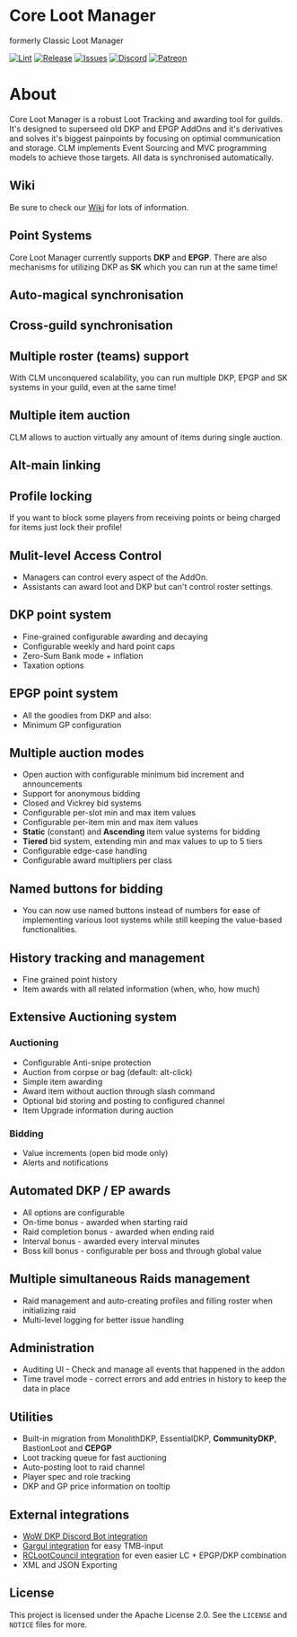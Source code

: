 # Core Loot Manager
formerly Classic Loot Manager

[![Lint](https://github.com/ClassicLootManager/ClassicLootManager/actions/workflows/lint.yml/badge.svg)](https://github.com/ClassicLootManager/ClassicLootManager)
[![Release](https://img.shields.io/github/v/release/ClassicLootManager/classiclootmanager.svg?color=important)](https://github.com/ClassicLootManager/ClassicLootManager/releases)
[![Issues](https://img.shields.io/github/issues/ClassicLootManager/classiclootmanager?color=blue)](https://github.com/ClassicLootManager/ClassicLootManager/issues)
[![Discord](https://img.shields.io/discord/813686248841019392?label=discord)](https://discord.gg/Qjn8KdD8yt)
[![Patreon](https://img.shields.io/badge/Support%20CLM-Patreon-red)](https://www.patreon.com/classiclootmanager)

# About
Core Loot Manager is a robust Loot Tracking and awarding tool for guilds.
It's designed to superseed old DKP and EPGP AddOns and it's derivatives and solves it's biggest painpoints by focusing on optimial communication and storage. CLM implements Event Sourcing and MVC programming models to achieve those targets. All data is synchronised automatically.

## Wiki
Be sure to check our [Wiki](https://github.com/ClassicLootManager/ClassicLootManager/wiki) for lots of information.

## Point Systems
Core Loot Manager currently supports **DKP** and **EPGP**. There are also mechanisms for utilizing DKP as **SK** which you can run at the same time!

## Auto-magical synchronisation
## Cross-guild synchronisation
## Multiple roster (teams) support
With CLM unconquered scalability, you can run multiple DKP, EPGP and SK systems in your guild, even at the same time!
## Multiple item auction
CLM allows to auction virtually any amount of items during single auction.
## Alt-main linking
## Profile locking
If you want to block some players from receiving points or being charged for items just lock their profile!
## Mulit-level Access Control
* Managers can control every aspect of the AddOn.
* Assistants can award loot and DKP but can't control roster 
settings.
## DKP point system
* Fine-grained configurable awarding and decaying
* Configurable weekly and hard point caps
* Zero-Sum Bank mode + inflation
* Taxation options
## EPGP point system
* All the goodies from DKP and also:
* Minimum GP configuration
## Multiple auction modes
* Open auction with configurable minimum bid increment and announcements
* Support for anonymous bidding
* Closed and Vickrey bid systems
* Configurable per-slot min and max item values
* Configurable per-item min and max item values
* **Static** (constant) and **Ascending** item value systems for bidding
* **Tiered** bid system, extending min and max values to up to 5 tiers
* Configurable edge-case handling
* Configurable award multipliers per class
## Named buttons for bidding
* You can now use named buttons instead of numbers for ease of implementing various loot systems while still keeping the value-based functionalities.
## History tracking and management
* Fine grained point history
* Item awards with all related information (when, who, how much)
## Extensive Auctioning system
### Auctioning
* Configurable Anti-snipe protection
* Auction from corpse or bag (default: alt-click)
* Simple item awarding
* Award item without auction through slash command
* Optional bid storing and posting to configured channel
* Item Upgrade information during auction
### Bidding
* Value increments (open bid mode only)
* Alerts and notifications
## Automated DKP / EP awards
* All options are configurable
* On-time bonus - awarded when starting raid
* Raid completion bonus - awarded when ending raid
* Interval bonus - awarded every interval minutes
* Boss kill bonus - configurable per boss and through global value
## Multiple simultaneous Raids management
* Raid management and auto-creating profiles and filling roster when initializing raid
* Multi-level logging for better issue handling
## Administration
* Auditing UI - Check and manage all events that happened in the addon
* Time travel mode - correct errors and add entries in history to keep the data in place
## Utilities
* Built-in migration from MonolithDKP, EssentialDKP, **CommunityDKP**, BastionLoot and **CEPGP**
* Loot tracking queue for fast auctioning
* Auto-posting loot to raid channel
* Player spec and role tracking
* DKP and GP price information on tooltip
## External integrations
* [WoW DKP Discord Bot integration](http://tiny.one/wowdkpbot-discord)
* [Gargul integration](https://github.com/papa-smurf/Gargul) for easy TMB-input
* [RCLootCouncil integration](https://github.com/evil-morfar/RCLootCouncil_Classic) for even easier LC + EPGP/DKP combination
* XML and JSON Exporting

License
--------------

This project is licensed under the Apache License 2.0. See the `LICENSE` and `NOTICE` files for more.